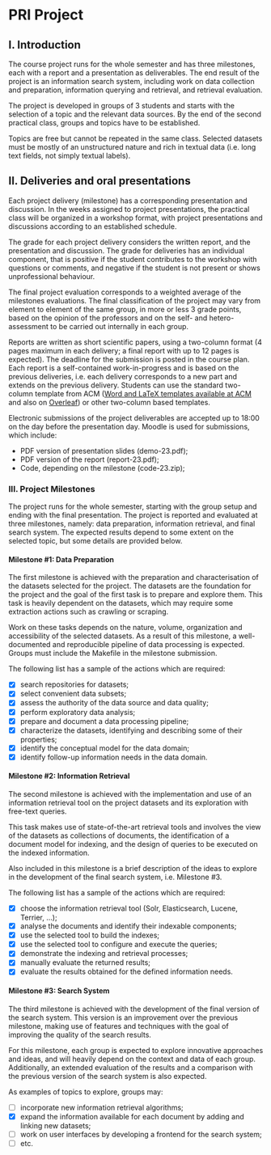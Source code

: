 # PRI Project

## I. Introduction 
The course project runs for the whole semester and has three milestones, each with a report and a presentation as deliverables. The end result of the project is an information search system, including work on data collection and preparation, information querying and retrieval, and retrieval evaluation. 

The project is developed in groups of 3 students and starts with the selection of a topic and the relevant data sources. By the end of the second practical class, groups and topics have to be established. 

Topics are free but cannot be repeated in the same class. Selected datasets must be mostly of an unstructured nature and rich in textual data (i.e. long text fields, not simply textual labels). 

## II. Deliveries and oral presentations 
Each project delivery (milestone) has a corresponding presentation and discussion. In the weeks assigned to project presentations, the practical class will be organized in a workshop format, with project presentations and discussions according to an established schedule. 

The grade for each project delivery considers the written report, and the presentation and discussion. The grade for deliveries has an individual component, that is positive if the student contributes to the workshop with questions or comments, and negative if the student is not present or shows unprofessional behaviour. 

The final project evaluation corresponds to a weighted average of the milestones evaluations. The final classification of the project may vary from element to element of the same group, in more or less 3 grade points, based on the opinion of the professors and on the self- and hetero-assessment to be carried out internally in each group. 

Reports are written as short scientific papers, using a two-column format (4 pages maximum in each delivery; a final report with up to 12 pages is expected). The deadline for the submission is posted in the course plan. Each report is a self-contained work-in-progress and is based on the previous deliveries, i.e. each delivery corresponds to a new part and extends on the previous delivery. Students can use the standard two-column template from ACM ([Word and LaTeX templates available at ACM](https://www.acm.org/publications/authors/submissions) and also on [Overleaf](https://www.overleaf.com/latex/templates/acm-conference-proceedings-primary-article-template/wbvnghjbzwpc#.W5k05mRKgWo)) or other two-column based templates. 

Electronic submissions of the project deliverables are accepted up to 18:00 on the day before the presentation day. Moodle is used for submissions, which include: 
- PDF version of presentation slides (demo-23.pdf); 
- PDF version of the report (report-23.pdf); 
- Code, depending on the milestone (code-23.zip); 

### III. Project Milestones 
The project runs for the whole semester, starting with the group setup and ending with the final presentation. The project is reported and evaluated at three milestones, namely: data preparation, information retrieval, and final search system. The expected results depend to some extent on the selected topic, but some details are provided below. 

#### Milestone #1: Data Preparation 
The first milestone is achieved with the preparation and characterisation of the datasets selected for the project. The datasets are the foundation for the project and the goal of the first task is to prepare and explore them. This task is heavily dependent on the datasets, which may require some extraction actions such as crawling or scraping. 

Work on these tasks depends on the nature, volume, organization and accessibility of the selected datasets. As a result of this milestone, a well-documented and reproducible pipeline of data processing is expected. Groups must include the Makefile in the milestone submission. 

The following list has a sample of the actions which are required: 
- [x] search repositories for datasets; 
- [x] select convenient data subsets; 
- [x] assess the authority of the data source and data quality; 
- [x] perform exploratory data analysis; 
- [x] prepare and document a data processing pipeline; 
- [x] characterize the datasets, identifying and describing some of their properties; 
- [x] identify the conceptual model for the data domain; 
- [x] identify follow-up information needs in the data domain. 

#### Milestone #2: Information Retrieval 
The second milestone is achieved with the implementation and use of an information retrieval tool on the project datasets and its exploration with free-text queries.  

This task makes use of state-of-the-art retrieval tools and involves the view of the datasets as collections of documents, the identification of a document model for indexing, and the design of queries to be executed on the indexed information.  

Also included in this milestone is a brief description of the ideas to explore in the development of the final search system, i.e. Milestone #3. 

The following list has a sample of the actions which are required: 
- [x] choose the information retrieval tool (Solr, Elasticsearch, Lucene, Terrier, …); 
- [x] analyse the documents and identify their indexable components; 
- [x] use the selected tool to build the indexes; 
- [x] use the selected tool to configure and execute the queries; 
- [x] demonstrate the indexing and retrieval processes; 
- [x] manually evaluate the returned results; 
- [x] evaluate the results obtained for the defined information needs. 

#### Milestone #3: Search System 
The third milestone is achieved with the development of the final version of the search system. This version is an improvement over the previous milestone, making use of features and techniques with the goal of improving the quality of the search results. 

For this milestone, each group is expected to explore innovative approaches and ideas, and will heavily depend on the context and data of each group. Additionally, an extended evaluation of the results and a comparison with the previous version of the search system is also expected. 

As examples of topics to explore, groups may:
- [ ] incorporate new information retrieval algorithms;
- [x] expand the information available for each document by adding and linking new datasets;
- [ ] work on user interfaces by developing a frontend for the search system;
- [ ] etc.
